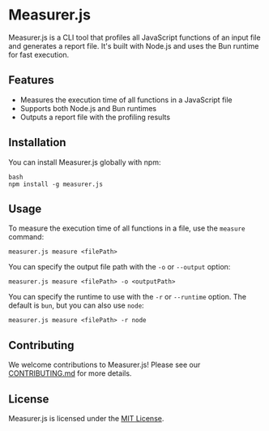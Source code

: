 # Measurer.js

Measurer.js is a CLI tool that profiles all JavaScript functions of an input file and generates a report file. It's built with Node.js and uses the Bun runtime for fast execution.


## Features

- Measures the execution time of all functions in a JavaScript file
- Supports both Node.js and Bun runtimes
- Outputs a report file with the profiling results

## Installation

You can install Measurer.js globally with npm:
```
bash
npm install -g measurer.js
```

## Usage

To measure the execution time of all functions in a file, use the `measure` command:
```
measurer.js measure <filePath>
```

You can specify the output file path with the `-o` or `--output` option:
```
measurer.js measure <filePath> -o <outputPath>
```

You can specify the runtime to use with the `-r` or `--runtime` option. The default is `bun`, but you can also use `node`:
```
measurer.js measure <filePath> -r node
```

## Contributing

We welcome contributions to Measurer.js! Please see our [CONTRIBUTING.md](CONTRIBUTING.md) for more details.

## License

Measurer.js is licensed under the [MIT License](LICENSE).